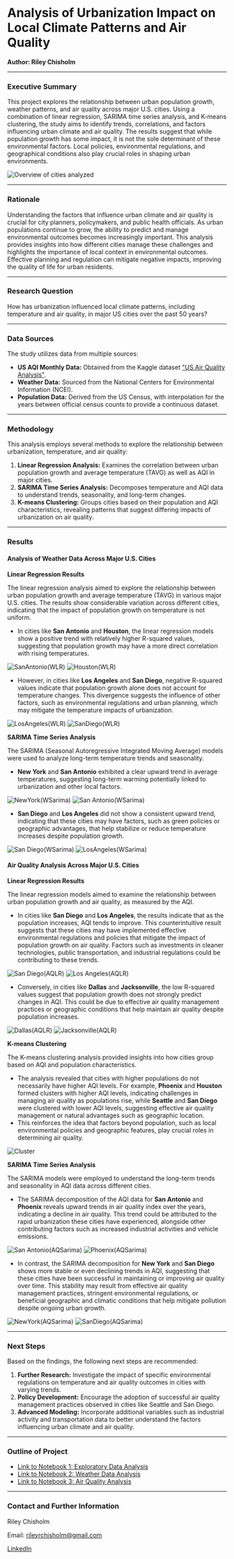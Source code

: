 # **Analysis of Urbanization Impact on Local Climate Patterns and Air Quality**

**Author: Riley Chisholm**

---

### Executive Summary

This project explores the relationship between urban population growth, weather patterns, and air quality across major U.S. cities. Using a combination of linear regression, SARIMA time series analysis, and K-means clustering, the study aims to identify trends, correlations, and factors influencing urban climate and air quality. The results suggest that while population growth has some impact, it is not the sole determinant of these environmental factors. Local policies, environmental regulations, and geographical conditions also play crucial roles in shaping urban environments.

![Overview of cities analyzed](path_to_image1)

---

### Rationale

Understanding the factors that influence urban climate and air quality is crucial for city planners, policymakers, and public health officials. As urban populations continue to grow, the ability to predict and manage environmental outcomes becomes increasingly important. This analysis provides insights into how different cities manage these challenges and highlights the importance of local context in environmental outcomes. Effective planning and regulation can mitigate negative impacts, improving the quality of life for urban residents.

---

### Research Question

How has urbanization influenced local climate patterns, including temperature and air quality, in major US cities over the past 50 years?

---

### Data Sources

The study utilizes data from multiple sources:

- **US AQI Monthly Data:** Obtained from the Kaggle dataset ["US Air Quality Analysis"](https://www.kaggle.com/code/calebreigada/us-air-quality-analysis).
- **Weather Data:** Sourced from the National Centers for Environmental Information (NCEI).
- **Population Data:** Derived from the US Census, with interpolation for the years between official census counts to provide a continuous dataset.

---

### Methodology

This analysis employs several methods to explore the relationship between urbanization, temperature, and air quality:

1. **Linear Regression Analysis:** Examines the correlation between urban population growth and average temperature (TAVG) as well as AQI in major cities.
2. **SARIMA Time Series Analysis:** Decomposes temperature and AQI data to understand trends, seasonality, and long-term changes.
3. **K-means Clustering:** Groups cities based on their population and AQI characteristics, revealing patterns that suggest differing impacts of urbanization on air quality.

---

### Results

#### **Analysis of Weather Data Across Major U.S. Cities**

**Linear Regression Results**

The linear regression analysis aimed to explore the relationship between urban population growth and average temperature (TAVG) in various major U.S. cities. The results show considerable variation across different cities, indicating that the impact of population growth on temperature is not uniform.

- In cities like **San Antonio** and **Houston**, the linear regression models show a positive trend with relatively higher R-squared values, suggesting that population growth may have a more direct correlation with rising temperatures.

![SanAntonio(WLR)](https://github.com/user-attachments/assets/a340a993-4b35-4dcb-8baf-43180b9bc84a)
![Houston(WLR)](https://github.com/user-attachments/assets/84e0cc62-0073-4d55-bd90-604848240e74)


- However, in cities like **Los Angeles** and **San Diego**, negative R-squared values indicate that population growth alone does not account for temperature changes. This divergence suggests the influence of other factors, such as environmental regulations and urban planning, which may mitigate the temperature impacts of urbanization.

![LosAngeles(WLR)](https://github.com/user-attachments/assets/3ee6b3ce-580e-4f94-94ff-0f55186ce98b)
![SanDiego(WLR)](https://github.com/user-attachments/assets/45f09b83-5439-4662-8282-346fc8894b23)

**SARIMA Time Series Analysis**

The SARIMA (Seasonal Autoregressive Integrated Moving Average) models were used to analyze long-term temperature trends and seasonality.

- **New York** and **San Antonio** exhibited a clear upward trend in average temperatures, suggesting long-term warming potentially linked to urbanization and other local factors.

![NewYork(WSarima)](https://github.com/user-attachments/assets/4e76fcef-43ae-4d8f-97ea-8f4517c449ff)
![San Antonio(WSarima)](https://github.com/user-attachments/assets/d2990407-5278-4a79-9ea3-b09f79a4da0f)

- **San Diego** and **Los Angeles** did not show a consistent upward trend, indicating that these cities may have factors, such as green policies or geographic advantages, that help stabilize or reduce temperature increases despite population growth.

![San Diego(WSarima)](https://github.com/user-attachments/assets/ac1eca28-1c8f-4885-9c62-c97e2bab40bb)
![LosAngeles(WSarima)](https://github.com/user-attachments/assets/f852b4c5-4ed2-4f99-b2f8-8a6c509cc1fd)


#### **Air Quality Analysis Across Major U.S. Cities**

**Linear Regression Results**

The linear regression models aimed to examine the relationship between urban population growth and air quality, as measured by the AQI.

- In cities like **San Diego** and **Los Angeles**, the results indicate that as the population increases, AQI tends to improve. This counterintuitive result suggests that these cities may have implemented effective environmental regulations and policies that mitigate the impact of population growth on air quality. Factors such as investments in cleaner technologies, public transportation, and industrial regulations could be contributing to these trends.

![San Diego(AQLR)](https://github.com/user-attachments/assets/061a1302-54af-4c6f-bc11-c1b53c1d74d7)
![Los Angeles(AQLR)](https://github.com/user-attachments/assets/229cad92-92a1-410a-8aaf-01c793484422)

- Conversely, in cities like **Dallas** and **Jacksonville**, the low R-squared values suggest that population growth does not strongly predict changes in AQI. This could be due to effective air quality management practices or geographic conditions that help maintain air quality despite population increases.

![Dallas(AQLR)](https://github.com/user-attachments/assets/b38d9fef-8477-4278-8417-94e3d7ac07e4)
![Jacksonville(AQLR)](https://github.com/user-attachments/assets/b467bc96-5eeb-4ef3-93a0-7b7aa50ad68f)


**K-means Clustering**

The K-means clustering analysis provided insights into how cities group based on AQI and population characteristics.

- The analysis revealed that cities with higher populations do not necessarily have higher AQI levels. For example, **Phoenix** and **Houston** formed clusters with higher AQI levels, indicating challenges in managing air quality as populations rise, while **Seattle** and **San Diego** were clustered with lower AQI levels, suggesting effective air quality management or natural advantages such as geographic location.
- This reinforces the idea that factors beyond population, such as local environmental policies and geographic features, play crucial roles in determining air quality.

![Cluster](https://github.com/user-attachments/assets/ea9e8c10-f934-4ac1-ad17-87eeaf8d6412)

**SARIMA Time Series Analysis**

The SARIMA models were employed to understand the long-term trends and seasonality in AQI data across different cities.

- The SARIMA decomposition of the AQI data for **San Antonio** and **Phoenix** reveals upward trends in air quality index over the years, indicating a decline in air quality. This trend could be attributed to the rapid urbanization these cities have experienced, alongside other contributing factors such as increased industrial activities and vehicle emissions.

![San Antonio(AQSarima)](https://github.com/user-attachments/assets/764f5b42-ea66-4cec-9f75-787e094efa5a)
![Phoenix(AQSarima)](https://github.com/user-attachments/assets/6e964f65-5c09-4c1c-b065-18a1fffa7892)


- In contrast, the SARIMA decomposition for **New York** and **San Diego** shows more stable or even declining trends in AQI, suggesting that these cities have been successful in maintaining or improving air quality over time. This stability may result from effective air quality management practices, stringent environmental regulations, or beneficial geographic and climatic conditions that help mitigate pollution despite ongoing urban growth.

![NewYork(AQSarima)](https://github.com/user-attachments/assets/79151cb3-8a03-47c5-a571-e613297c0967)
![SanDiego(AQSarima)](https://github.com/user-attachments/assets/38a89535-373a-4037-9325-3438f47a9612)


---

### Next Steps

Based on the findings, the following next steps are recommended:

1. **Further Research:** Investigate the impact of specific environmental regulations on temperature and air quality outcomes in cities with varying trends.
2. **Policy Development:** Encourage the adoption of successful air quality management practices observed in cities like Seattle and San Diego.
3. **Advanced Modeling:** Incorporate additional variables such as industrial activity and transportation data to better understand the factors influencing urban climate and air quality.

---

### Outline of Project

- [Link to Notebook 1: Exploratory Data Analysis](https://github.com/RileyChisholm/UCB-MLAI-Capstone/blob/main/Exploratory%20Data%20Analysis.ipynb)
- [Link to Notebook 2: Weather Data Analysis](https://github.com/RileyChisholm/UCB-MLAI-Capstone/blob/main/Weather%20Analysis.ipynb)
- [Link to Notebook 3: Air Quality Analysis](https://github.com/RileyChisholm/UCB-MLAI-Capstone/blob/main/Air%20Quality%20Analysis.ipynb)


---

### Contact and Further Information

Riley Chisholm

Email: rileyrchisholm@gmail.com

[LinkedIn](https://www.linkedin.com/in/riley-chisholm-b1383521b/)

